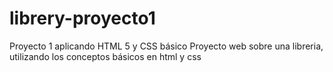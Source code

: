 # librery-proyecto1
Proyecto 1 aplicando HTML 5 y CSS básico
Proyecto web sobre una libreria, utilizando los conceptos básicos en html y css
